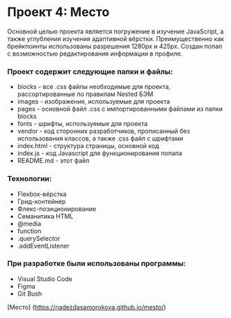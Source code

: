 # Проект 4: Место

Основной целью проекта является погружение в изучение JavaScript, а также углубления изучения адаптивной вёрстки. Преимущественно как брейкпоинты использованы разрешения 1280px и 425px. Создан попап с возможностью редактирования информации в профиле. 

### Проект содержит следующие папки и файлы:

* blocks - все .css файлы необходимые для проекта, рассортированные по правилам Nested БЭМ
* images - изображения, используемые для проекта
* pages - основной файл .css с импортированными файлами из папки blocks
* fonts - шрифты, используемые для проекта
* vendor - код сторонних разработчиков, прописанный без использования классов, а также .css файл с шрифтами
* index.html - структура страницы, основной код
* index.js - код Javascript для функционирования попапа
* README.md - этот файл

### Технологии:

* Flexbox-вёрстка
* Грид-контейнер
* Флекс-позиционирование
* Семанитика HTML
* @media
* function
* .querySelector
* .addEventListener

### При разработке были использованы программы:

* Visual Studio Code
* Figma
* Git Bush

[Место] (https://nadezdasamorokova.github.io/mesto/)